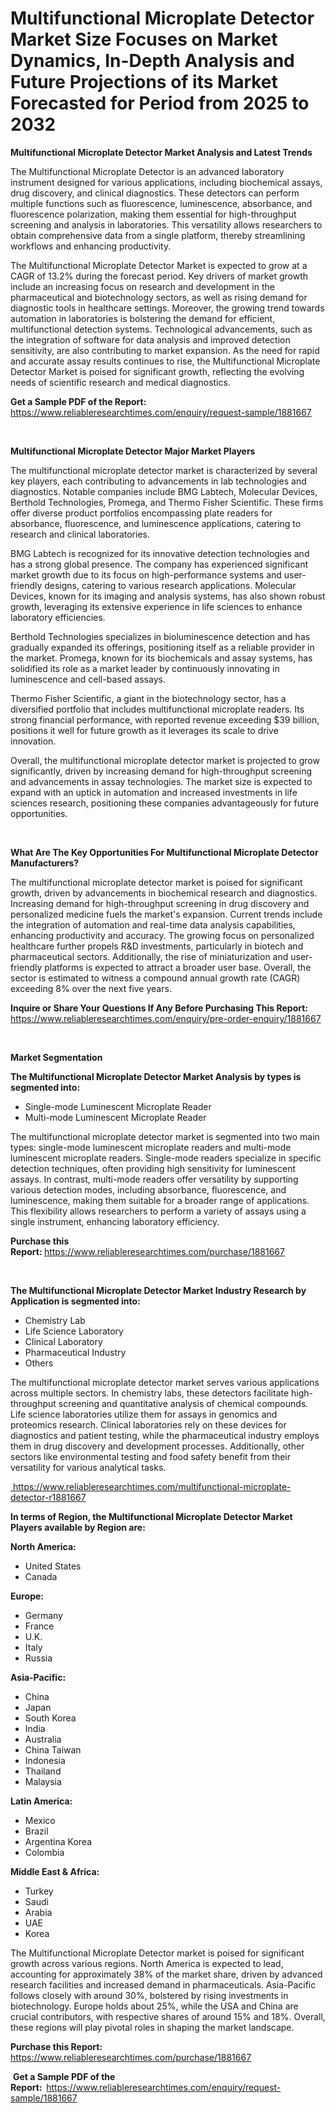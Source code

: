 <p><h1>Multifunctional Microplate Detector Market Size Focuses on Market Dynamics, In-Depth Analysis and Future Projections of its Market Forecasted for Period from 2025 to 2032</h1></p><p><strong>Multifunctional Microplate Detector Market Analysis and Latest Trends</strong></p>
<p><p>The Multifunctional Microplate Detector is an advanced laboratory instrument designed for various applications, including biochemical assays, drug discovery, and clinical diagnostics. These detectors can perform multiple functions such as fluorescence, luminescence, absorbance, and fluorescence polarization, making them essential for high-throughput screening and analysis in laboratories. This versatility allows researchers to obtain comprehensive data from a single platform, thereby streamlining workflows and enhancing productivity.</p><p>The Multifunctional Microplate Detector Market is expected to grow at a CAGR of 13.2% during the forecast period. Key drivers of market growth include an increasing focus on research and development in the pharmaceutical and biotechnology sectors, as well as rising demand for diagnostic tools in healthcare settings. Moreover, the growing trend towards automation in laboratories is bolstering the demand for efficient, multifunctional detection systems. Technological advancements, such as the integration of software for data analysis and improved detection sensitivity, are also contributing to market expansion. As the need for rapid and accurate assay results continues to rise, the Multifunctional Microplate Detector Market is poised for significant growth, reflecting the evolving needs of scientific research and medical diagnostics.</p></p>
<p><strong>Get a Sample PDF of the Report:&nbsp;</strong> <a href="https://www.reliableresearchtimes.com/enquiry/request-sample/1881667?utm_campaign=3070&utm_medium=2&utm_source=Github&utm_content=ia&utm_term=12042025&utm_id=multifunctional-microplate-detector">https://www.reliableresearchtimes.com/enquiry/request-sample/1881667</a></p>
<p>&nbsp;</p>
<p><strong>Multifunctional Microplate Detector Major Market Players</strong></p>
<p><p>The multifunctional microplate detector market is characterized by several key players, each contributing to advancements in lab technologies and diagnostics. Notable companies include BMG Labtech, Molecular Devices, Berthold Technologies, Promega, and Thermo Fisher Scientific. These firms offer diverse product portfolios encompassing plate readers for absorbance, fluorescence, and luminescence applications, catering to research and clinical laboratories.</p><p>BMG Labtech is recognized for its innovative detection technologies and has a strong global presence. The company has experienced significant market growth due to its focus on high-performance systems and user-friendly designs, catering to various research applications. Molecular Devices, known for its imaging and analysis systems, has also shown robust growth, leveraging its extensive experience in life sciences to enhance laboratory efficiencies.</p><p>Berthold Technologies specializes in bioluminescence detection and has gradually expanded its offerings, positioning itself as a reliable provider in the market. Promega, known for its biochemicals and assay systems, has solidified its role as a market leader by continuously innovating in luminescence and cell-based assays.</p><p>Thermo Fisher Scientific, a giant in the biotechnology sector, has a diversified portfolio that includes multifunctional microplate readers. Its strong financial performance, with reported revenue exceeding $39 billion, positions it well for future growth as it leverages its scale to drive innovation.</p><p>Overall, the multifunctional microplate detector market is projected to grow significantly, driven by increasing demand for high-throughput screening and advancements in assay technologies. The market size is expected to expand with an uptick in automation and increased investments in life sciences research, positioning these companies advantageously for future opportunities.</p></p>
<p>&nbsp;</p>
<p><strong>What Are The Key Opportunities For Multifunctional Microplate Detector Manufacturers?</strong></p>
<p><p>The multifunctional microplate detector market is poised for significant growth, driven by advancements in biochemical research and diagnostics. Increasing demand for high-throughput screening in drug discovery and personalized medicine fuels the market's expansion. Current trends include the integration of automation and real-time data analysis capabilities, enhancing productivity and accuracy. The growing focus on personalized healthcare further propels R&D investments, particularly in biotech and pharmaceutical sectors. Additionally, the rise of miniaturization and user-friendly platforms is expected to attract a broader user base. Overall, the sector is estimated to witness a compound annual growth rate (CAGR) exceeding 8% over the next five years.</p></p>
<p><strong>Inquire or Share Your Questions If Any Before Purchasing This Report:</strong> <a href="https://www.reliableresearchtimes.com/enquiry/pre-order-enquiry/1881667?utm_campaign=3070&utm_medium=2&utm_source=Github&utm_content=ia&utm_term=12042025&utm_id=multifunctional-microplate-detector">https://www.reliableresearchtimes.com/enquiry/pre-order-enquiry/1881667</a></p>
<p>&nbsp;</p>
<p><strong>Market Segmentation</strong></p>
<p><strong>The Multifunctional Microplate Detector Market Analysis by types is segmented into:</strong></p>
<p><ul><li>Single-mode Luminescent Microplate Reader</li><li>Multi-mode Luminescent Microplate Reader</li></ul></p>
<p><p>The multifunctional microplate detector market is segmented into two main types: single-mode luminescent microplate readers and multi-mode luminescent microplate readers. Single-mode readers specialize in specific detection techniques, often providing high sensitivity for luminescent assays. In contrast, multi-mode readers offer versatility by supporting various detection modes, including absorbance, fluorescence, and luminescence, making them suitable for a broader range of applications. This flexibility allows researchers to perform a variety of assays using a single instrument, enhancing laboratory efficiency.</p></p>
<p><strong>Purchase this Report:&nbsp;</strong><a href="https://www.reliableresearchtimes.com/purchase/1881667?utm_campaign=3070&utm_medium=2&utm_source=Github&utm_content=ia&utm_term=12042025&utm_id=multifunctional-microplate-detector">https://www.reliableresearchtimes.com/purchase/1881667</a></p>
<p>&nbsp;</p>
<p><strong>The Multifunctional Microplate Detector Market Industry Research by Application is segmented into:</strong></p>
<p><ul><li>Chemistry Lab</li><li>Life Science Laboratory</li><li>Clinical Laboratory</li><li>Pharmaceutical Industry</li><li>Others</li></ul></p>
<p><p>The multifunctional microplate detector market serves various applications across multiple sectors. In chemistry labs, these detectors facilitate high-throughput screening and quantitative analysis of chemical compounds. Life science laboratories utilize them for assays in genomics and proteomics research. Clinical laboratories rely on these devices for diagnostics and patient testing, while the pharmaceutical industry employs them in drug discovery and development processes. Additionally, other sectors like environmental testing and food safety benefit from their versatility for various analytical tasks.</p></p>
<p><a href="https://www.reliableresearchtimes.com/multifunctional-microplate-detector-r1881667?utm_campaign=3070&utm_medium=2&utm_source=Github&utm_content=ia&utm_term=12042025&utm_id=multifunctional-microplate-detector">&nbsp;https://www.reliableresearchtimes.com/multifunctional-microplate-detector-r1881667</a></p>
<p><strong>In terms of Region, the Multifunctional Microplate Detector Market Players available by Region are:</strong></p>
<p>
    <p> <strong> North America: </strong>
        <ul>
            <li>United States</li>
            <li>Canada</li>
        </ul>
        </p> 
    <p> <strong> Europe: </strong>
        <ul>
            <li>Germany</li>
            <li>France</li>
            <li>U.K.</li>
            <li>Italy</li>
            <li>Russia</li>
        </ul>
        </p> 
    <p> <strong> Asia-Pacific: </strong>
        <ul>
            <li>China</li>
            <li>Japan</li>
            <li>South Korea</li>
            <li>India</li>
            <li>Australia</li>
            <li>China Taiwan</li>
            <li>Indonesia</li>
            <li>Thailand</li>
            <li>Malaysia</li>
        </ul>
        </p> 
    <p> <strong> Latin America: </strong>
        <ul>
            <li>Mexico</li>
            <li>Brazil</li>
            <li>Argentina Korea</li>
            <li>Colombia</li>
        </ul>
        </p> 
    <p> <strong> Middle East & Africa: </strong>
        <ul>
            <li>Turkey</li>
            <li>Saudi</li>
            <li>Arabia</li>
            <li>UAE</li>
            <li>Korea</li>
        </ul>
    </p>
    </p>
<p><p>The Multifunctional Microplate Detector market is poised for significant growth across various regions. North America is expected to lead, accounting for approximately 38% of the market share, driven by advanced research facilities and increased demand in pharmaceuticals. Asia-Pacific follows closely with around 30%, bolstered by rising investments in biotechnology. Europe holds about 25%, while the USA and China are crucial contributors, with respective shares of around 15% and 18%. Overall, these regions will play pivotal roles in shaping the market landscape.</p></p>
<p><strong>Purchase this Report: </strong><a href="https://www.reliableresearchtimes.com/purchase/1881667?utm_campaign=3070&utm_medium=2&utm_source=Github&utm_content=ia&utm_term=12042025&utm_id=multifunctional-microplate-detector">https://www.reliableresearchtimes.com/purchase/1881667</a></p>
<p>&nbsp;<strong>Get a Sample PDF of the Report:&nbsp;&nbsp;</strong><a href="https://www.reliableresearchtimes.com/enquiry/request-sample/1881667?utm_campaign=3070&utm_medium=2&utm_source=Github&utm_content=ia&utm_term=12042025&utm_id=multifunctional-microplate-detector">https://www.reliableresearchtimes.com/enquiry/request-sample/1881667</a></p>
<p><strong></strong></p>
<p><p></p><p></p><p></p></p>